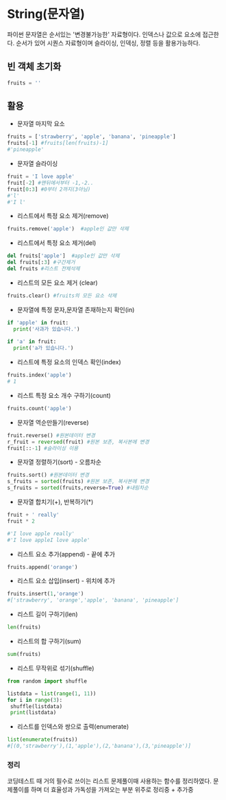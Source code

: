 # String(문자열)
파이썬 문자열은 순서있는 '변경불가능한' 자료형이다. 인덱스나 값으로 요소에 접근한다. 순서가 있어 시퀀스 자료형이며 슬라이싱, 인덱싱, 정렬 등을 활용가능하다.


## 빈 객체 초기화
```python
fruits = ''
```

## 활용
  - 문자열 마지막 요소
  ```python
  fruits = ['strawberry', 'apple', 'banana', 'pineapple']
  fruits[-1] #fruits[len(fruits)-1]
  #'pineapple'
  ```
  - 문자열 슬라이싱
  ```python
  fruit = 'I love apple'
  fruit[-2] #맨뒤에서부터 -1,-2..
  fruit[0:3] #0부터 2까지(3아님)
  #'l'
  #'I l'
  ```
  - 리스트에서 특정 요소 제거(remove)
  ```python
  fruits.remove('apple')  #apple인 값만 삭제
  ```
  - 리스트에서 특정 요소 제거(del)
  ```python
  del fruits['apple']  #apple인 값만 삭제
  del fruits[:3] #구간제거
  del fruits #리스트 전체삭제
  ``` 
  - 리스트의 모든 요소 제거 (clear)
  ```python
  fruits.clear() #fruits의 모든 요소 삭제
  ```
  - 문자열에 특정 문자,문자열 존재하는지 확인(in)
  ```python
  if 'apple' in fruit:
    print('사과가 있습니다.')
    
  if 'a' in fruit:
    print('a가 있습니다.')
  ```
  - 리스트에 특정 요소의 인덱스 확인(index)
  ```python
  fruits.index('apple')
  # 1
  ```
  - 리스트 특정 요소 개수 구하기(count)
  ```python
  fruits.count('apple')
  ```
  - 문자열 역순만들기(reverse)
  ```python
  fruit.reverse() #원본데이터 변경
  r_fruit = reversed(fruit) #원본 보존, 복사본에 변경
  fruit[::-1] #슬라이싱 이용
  ```
  - 문자열 정렬하기(sort) - 오름차순
  ```python
  fruits.sort() #원본데이터 변경
  s_fruits = sorted(fruits) #원본 보존, 복사본에 변경
  s_fruits = sorted(fruits,reverse=True) #내림차순
  ```
  - 문자열 합치기(+), 반복하기(*)
  ```python
  fruit + ' really'
  fruit * 2
  
  #'I love apple really'
  #'I love appleI love apple'
  ```
  - 리스트 요소 추가(append) - 끝에 추가
  ```python
  fruits.append('orange')
  ```
  - 리스트 요소 삽입(insert) - 위치에 추가
  ```python
  fruits.insert(1,'orange')
  #['strawberry', 'orange','apple', 'banana', 'pineapple']
  ```
  - 리스트 길이 구하기(len)
  ```python
  len(fruits)
  ```
  - 리스트의 합 구하기(sum)
  ```python
  sum(fruits)
  ```
  - 리스트 무작위로 섞기(shuffle)
  ```python
  from random import shuffle
 
  listdata = list(range(1, 11))
  for i in range(3):
   shuffle(listdata)
   print(listdata)
  ```
  - 리스트를 인덱스와 쌍으로 출력(enumerate)
  ```python
  list(enumerate(fruits))
  #[(0,'strawberry'),(1,'apple'),(2,'banana'),(3,'pineapple')]
  ```


  


### 정리
 코딩테스트 때 거의 필수로 쓰이는 리스트 문제풀이때 사용하는 함수를 정리하였다. 문제풀이를 하며 더 효율성과 가독성을 가져오는 부분
 위주로 정리중 + 추가중
